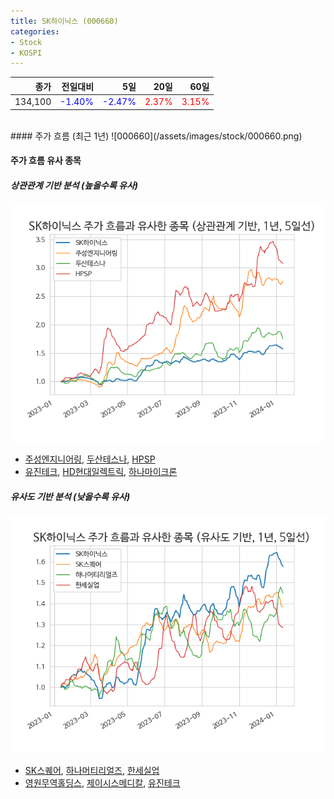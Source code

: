 ```yaml
---
title: SK하이닉스 (000660)
categories:
- Stock
- KOSPI
---
```


|종가|전일대비|5일|20일|60일|
|---:|-------:|--:|---:|---:|
|134,100|<span style="color: blue">-1.40%</span>|<span style="color: blue">-2.47%</span>|<span style="color: red">2.37%</span>|<span style="color: red">3.15%</span>|

<!-- more -->
<br>
#### 주가 흐름 (최근 1년)
![000660](/assets/images/stock/000660.png)

#### 주가 흐름 유사 종목

##### 상관관계 기반 분석 (높을수록 유사)
![000660](/assets/images/stock/000660_corr.png)
- [주성엔지니어링](/036930/), [두산테스나](/131970/), [HPSP](/403870/)
- [유진테크](/084370/), [HD현대일렉트릭](/267260/), [하나마이크론](/067310/)

##### 유사도 기반 분석 (낮을수록 유사)	
![000660](/assets/images/stock/000660_sim.png)
- [SK스퀘어](/402340/), [하나머티리얼즈](/166090/), [한세실업](/105630/)
- [영원무역홀딩스](/009970/), [제이시스메디칼](/287410/), [유진테크](/084370/)